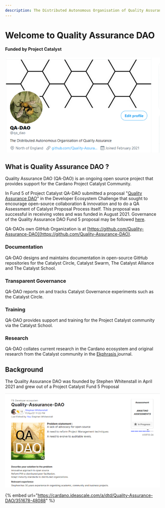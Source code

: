 ```yaml
---
description: The Distributed Autonomous Organisation of Quality Assurance
---
```


# Welcome to Quality Assurance DAO

#### Funded by Project Catalyst 

![The Distributed Autonomous Organisation of Quality Assurance](.gitbook/assets/2021-07-20-1-.png)

## What is Quality Assurance DAO ?

Quality Assurance DAO \(QA-DAO\) is an ongoing open source project that provides support for the Cardano Project Catalyst Community. 

In Fund 5 of Project Catalyst QA-DAO submitted a proposal "[Quality Assurance DAO](https://stephen-rowan.gitbook.io/quality-assurance-dao/catalyst-proposals/project-catalyst-developer-ecosystem-proposal)" in the Developer Ecosystem Challenge that sought to encourage open-source collaboration & innovation and to do a QA Assessment of Catalyst Proposal Process itself. This proposal was successful in receiving votes and was funded in August 2021. Governance of the Quality Assurance DAO Fund 5 proposal may be followed [here](https://stephen-rowan.gitbook.io/quality-assurance-dao/catalyst-proposals/fund-5-developer-ecosystem-proposal-governance).

QA-DAOs own GitHub Organization is at [https://github.com/Quality-Assurance-DAO](https://github.com/Quality-Assurance-DAO).

### Documentation

QA-DAO designs and maintains documentation in open-source GitHub repositories for the Catalyst Circle, Catalyst Swarm, The Catalyst Alliance and The Catalyst School.

### Transparent Governance

QA-DAO reports on and tracks Catalyst Governance experiments such as the Catalyst Circle.

### Training

QA-DAO provides support and training for the Project Catalyst community via the Catalyst School.

### Research

QA-DAO collates current research in the Cardano ecosystem and original research from the Catalyst community in the [Ekphrasis ](https://stephen-rowan.gitbook.io/ekphrasis/)journal.

## Background

The Quality Assurance DAO was founded by Stephen Whitenstall in April 2021 and grew out of a Project Catalyst Fund 5 Proposal 

![Quality Assurance DAO Fund 5 Proposal ](.gitbook/assets/2021-07-18-6-.png)

{% embed url="https://cardano.ideascale.com/a/dtd/Quality-Assurance-DAO/351678-48088" %}





